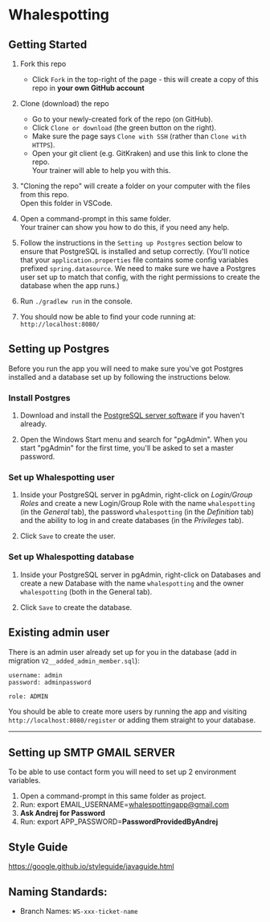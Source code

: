 # Whalespotting

## Getting Started

1. Fork this repo
    * Click `Fork` in the top-right of the page - this will create a copy of this repo in **your own GitHub account**

2. Clone (download) the repo
    * Go to your newly-created fork of the repo (on GitHub).
    * Click `Clone or download` (the green button on the right).
    * Make sure the page says `Clone with SSH` (rather than `Clone with HTTPS`).
    * Open your git client (e.g. GitKraken) and use this link to clone the repo.  
      Your trainer will able to help you with this.

3. "Cloning the repo" will create a folder on your computer with the files from this repo.  
   Open this folder in VSCode.

4. Open a command-prompt in this same folder.  
   Your trainer can show you how to do this, if you need any help.

5. Follow the instructions in the `Setting up Postgres` section below to ensure that PostgreSQL is installed and setup correctly. (You'll notice that your `application.properties` file contains some config variables prefixed `spring.datasource`. We need to make sure we have a Postgres user set up to match that config, with the right permissions to create the database when the app runs.)

6. Run `./gradlew run` in the console.

7. You should now be able to find your code running at: `http://localhost:8080/`

## Setting up Postgres

Before you run the app you will need to make sure you've got Postgres installed and a database set up by following the instructions below.

### Install Postgres

1. Download and install the [PostgreSQL server software](https://www.enterprisedb.com/downloads/postgres-postgresql-downloads) if you haven't already.

2. Open the Windows Start menu and search for "pgAdmin". When you start "pgAdmin" for the first time, you'll be asked to set a master password.

### Set up Whalespotting user

1. Inside your PostgreSQL server in pgAdmin, right-click on *Login/Group Roles* and create a new Login/Group Role with the name `whalespotting` (in the *General* tab), the password `whalespotting` (in the *Definition* tab) and the ability to log in and create databases (in the *Privileges* tab).

2. Click `Save` to create the user.

### Set up Whalespotting database

1. Inside your PostgreSQL server in pgAdmin, right-click on Databases and create a new Database with the name `whalespotting` and the owner `whalespotting` (both in the General tab).

2. Click `Save` to create the database.

## Existing admin user

There is an admin user already set up for you in the database (add in migration `V2__added_admin_member.sql`):

```
username: admin
password: adminpassword

role: ADMIN
```

You should be able to create more users by running the app and visiting `http://localhost:8080/register` or adding them straight to your database.

***

## Setting up SMTP GMAIL SERVER

To be able to use contact form you will need to set up 2 environment variables.  

1. Open a command-prompt in this same folder as project.
2. Run: export EMAIL_USERNAME=whalespottingapp@gmail.com
3. **Ask Andrej for Password** 
4. Run: export APP_PASSWORD=**PasswordProvidedByAndrej**


## Style Guide

https://google.github.io/styleguide/javaguide.html

## Naming Standards:

- Branch Names: `WS-xxx-ticket-name`
